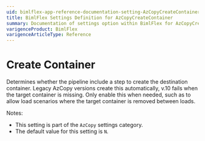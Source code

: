 ```yaml
---
uid: bimlflex-app-reference-documentation-setting-AzCopyCreateContainer
title: BimlFlex Settings Definition for AzCopyCreateContainer
summary: Documentation of settings option within BimlFlex for AzCopyCreateContainer
varigenceProduct: BimlFlex
varigenceArticleType: Reference
---
```


# Create Container

Determines whether the pipeline include a step to create the destination container. Legacy AzCopy versions create this automatically, v.10 fails when the target container is missing. Only enable this when needed, such as to allow load scenarios where the target container is removed between loads.

Notes:

* This setting is part of the `AzCopy` settings category.
* The default value for this setting is `N`.
